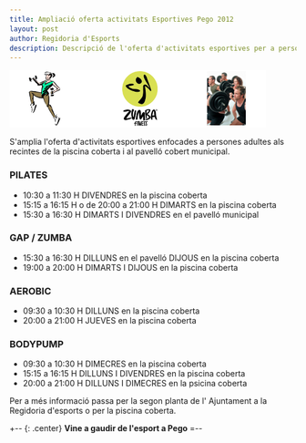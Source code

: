 ```yaml
---
title: Ampliació oferta activitats Esportives Pego 2012
layout: post
author: Regidoria d'Esports
description: Descripció de l'oferta d'activitats esportives per a personal adult en Pego
---
```


<div>
<img class="salone-image center" src="/images/news/20121015_AmpliacioActivitatsEsportives.png" alt="Activitats esportives 2012" />
</div>

S'amplia l'oferta d'activitats esportives enfocades a persones adultes als recintes de la piscina coberta i al pavelló cobert municipal.

### PILATES

* 10:30 a 11:30 H DIVENDRES  en la piscina coberta
* 15:15 a 16:15 H o de 20:00 a 21:00 H  DIMARTS  en la piscina coberta
* 15:30 a 16:30 H DIMARTS I DIVENDRES en el pavelló municipal

### GAP / ZUMBA

* 15:30 a 16:30 H DILLUNS en el pavelló DIJOUS en la piscina coberta
* 19:00 a 20:00 H DIMARTS I DIJOUS en la piscina coberta

### AEROBIC 

* 09:30 a 10:30 H DILLUNS en la piscina coberta
* 20:00 a 21:00 H JUEVES en la piscina coberta

### BODYPUMP 

* 09:30 a 10:30 H DIMECRES en la piscina coberta
* 15:15 a 16:15 H DILLUNS I DIVENDRES  en la piscina coberta
* 20:00 a 21:00 H DILLUNS I DIMECRES en la psicina coberta

Per a més informació passa per la segon planta de l' Ajuntament a la Regidoria d'esports o per la piscina coberta.

+-- {: .center}
**Vine a gaudir de l'esport a Pego**
=--